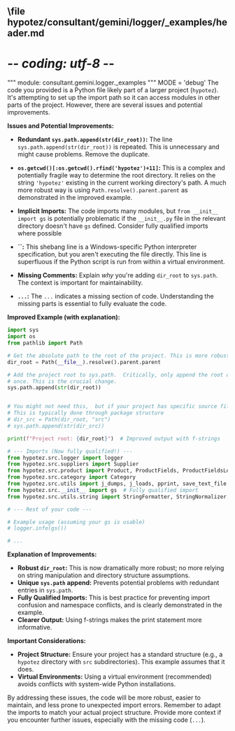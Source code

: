 ## \file hypotez/consultant/gemini/logger/_examples/header.md
# -*- coding: utf-8 -*-

""" module: consultant.gemini.logger._examples """
MODE = 'debug'
The code you provided is a Python file likely part of a larger project (`hypotez`).  It's attempting to set up the import path so it can access modules in other parts of the project. However, there are several issues and potential improvements.

**Issues and Potential Improvements:**

* **Redundant `sys.path.append(str(dir_root))`:** The line `sys.path.append(str(dir_root))` is repeated.  This is unnecessary and might cause problems.  Remove the duplicate.


* **`os.getcwd()[:os.getcwd().rfind('hypotez')+11]`:** This is a complex and potentially fragile way to determine the root directory.  It relies on the string `'hypotez'` existing in the current working directory's path.   A much more robust way is using `Path.resolve().parent.parent`  as demonstrated in the improved example.


* **Implicit Imports:** The code imports many modules, but `from __init__ import gs` is potentially problematic if the `__init__.py` file in the relevant directory doesn't have `gs` defined. Consider fully qualified imports where possible


* **``:** This shebang line is a Windows-specific Python interpreter specification, but you aren't executing the file directly.  This line is superfluous if the Python script is run from within a virtual environment.



* **Missing Comments:** Explain *why* you're adding `dir_root` to `sys.path`. The context is important for maintainability.


* **`...`:**  The `...` indicates a missing section of code.  Understanding the missing parts is essential to fully evaluate the code.


**Improved Example (with explanation):**

```python
import sys
import os
from pathlib import Path

# Get the absolute path to the root of the project. This is more robust.
dir_root = Path(__file__).resolve().parent.parent  

# Add the project root to sys.path.  Critically, only append the root directory
# once. This is the crucial change.
sys.path.append(str(dir_root))


# You might not need this,  but if your project has specific source files
# This is typically done through package structure
# dir_src = Path(dir_root, "src")
# sys.path.append(str(dir_src))

print(f"Project root: {dir_root}")  # Improved output with f-strings

# --- Imports (Now fully qualified!) ---
from hypotez.src.logger import logger
from hypotez.src.suppliers import Supplier
from hypotez.src.product import Product, ProductFields, ProductFieldsLocators
from hypotez.src.category import Category
from hypotez.src.utils import j_dumps, j_loads, pprint, save_text_file
from hypotez.src.__init__ import gs  # Fully qualified import
from hypotez.src.utils.string import StringFormatter, StringNormalizer, ProductFieldsValidator

# --- Rest of your code ---

# Example usage (assuming your gs is usable)
# logger.info(gs())

# ...
```

**Explanation of Improvements:**

* **Robust `dir_root`:**  This is now dramatically more robust; no more relying on string manipulation and directory structure assumptions.
* **Unique `sys.path` append:** Prevents potential problems with redundant entries in `sys.path`.
* **Fully Qualified Imports:**  This is best practice for preventing import confusion and namespace conflicts, and is clearly demonstrated in the example.
* **Clearer Output:** Using f-strings makes the print statement more informative.

**Important Considerations:**

* **Project Structure:**  Ensure your project has a standard structure (e.g., a `hypotez` directory with `src` subdirectories). This example assumes that it does.
* **Virtual Environments:**  Using a virtual environment (recommended) avoids conflicts with system-wide Python installations.

By addressing these issues, the code will be more robust, easier to maintain, and less prone to unexpected import errors. Remember to adapt the imports to match your actual project structure.  Provide more context if you encounter further issues, especially with the missing code (`...`).
